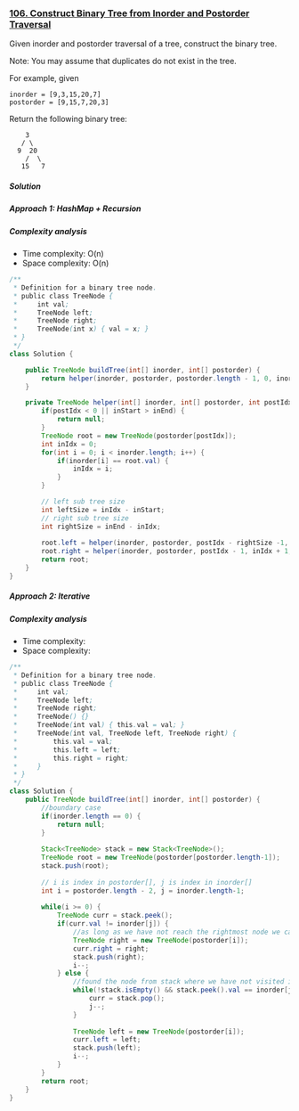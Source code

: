 ### [106. Construct Binary Tree from Inorder and Postorder Traversal](https://leetcode.com/problems/construct-binary-tree-from-inorder-and-postorder-traversal/)


Given inorder and postorder traversal of a tree, construct the binary tree.

Note:
You may assume that duplicates do not exist in the tree.

For example, given
```
inorder = [9,3,15,20,7]
postorder = [9,15,7,20,3]
```
Return the following binary tree:
```
    3
   / \
  9  20
    /  \
   15   7
```
##### Solution

##### Approach 1: HashMap + Recursion

##### Complexity analysis
- Time complexity: O(n)
- Space complexity: O(n)

```java
/**
 * Definition for a binary tree node.
 * public class TreeNode {
 *     int val;
 *     TreeNode left;
 *     TreeNode right;
 *     TreeNode(int x) { val = x; }
 * }
 */
class Solution {

    public TreeNode buildTree(int[] inorder, int[] postorder) {
        return helper(inorder, postorder, postorder.length - 1, 0, inorder.length - 1);
    }

    private TreeNode helper(int[] inorder, int[] postorder, int postIdx, int inStart, int inEnd) {
        if(postIdx < 0 || inStart > inEnd) {
            return null;
        }
        TreeNode root = new TreeNode(postorder[postIdx]);
        int inIdx = 0;
        for(int i = 0; i < inorder.length; i++) {
            if(inorder[i] == root.val) {
                inIdx = i;
            }
        }

        // left sub tree size
        int leftSize = inIdx - inStart;
        // right sub tree size
        int rightSize = inEnd - inIdx;
        
        root.left = helper(inorder, postorder, postIdx - rightSize -1, inStart, inIdx - 1);
        root.right = helper(inorder, postorder, postIdx - 1, inIdx + 1, inEnd);
        return root;
    }
}
```


##### Approach 2: Iterative

##### Complexity analysis
- Time complexity:
- Space complexity:

```java
/**
 * Definition for a binary tree node.
 * public class TreeNode {
 *     int val;
 *     TreeNode left;
 *     TreeNode right;
 *     TreeNode() {}
 *     TreeNode(int val) { this.val = val; }
 *     TreeNode(int val, TreeNode left, TreeNode right) {
 *         this.val = val;
 *         this.left = left;
 *         this.right = right;
 *     }
 * }
 */
class Solution {
    public TreeNode buildTree(int[] inorder, int[] postorder) {
        //boundary case
        if(inorder.length == 0) {
            return null;
        }
    
        Stack<TreeNode> stack = new Stack<TreeNode>();
        TreeNode root = new TreeNode(postorder[postorder.length-1]);
        stack.push(root);
    
        // i is index in postorder[], j is index in inorder[]
        int i = postorder.length - 2, j = inorder.length-1; 
    
        while(i >= 0) {
            TreeNode curr = stack.peek();
            if(curr.val != inorder[j]) {
                //as long as we have not reach the rightmost node we can safely follow right path and attach right child
                TreeNode right = new TreeNode(postorder[i]);
                curr.right = right;
                stack.push(right);
                i--;
            } else {
                //found the node from stack where we have not visited its left subtree
                while(!stack.isEmpty() && stack.peek().val == inorder[j]) {
                    curr = stack.pop();
                    j--;
                }         
            
                TreeNode left = new TreeNode(postorder[i]);
                curr.left = left;
                stack.push(left);
                i--;
            }
        }
        return root;
    }
}
```